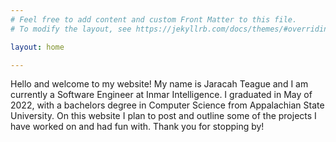 ```yaml
---
# Feel free to add content and custom Front Matter to this file.
# To modify the layout, see https://jekyllrb.com/docs/themes/#overriding-theme-defaults

layout: home

---
```


Hello and welcome to my website! My name is Jaracah Teague and I am currently a Software Engineer at Inmar Intelligence. I graduated in May of 2022, with a bachelors degree in Computer Science from Appalachian State University. On this website I plan to post and outline some of the projects I have worked on and had fun with. Thank you for stopping by!
